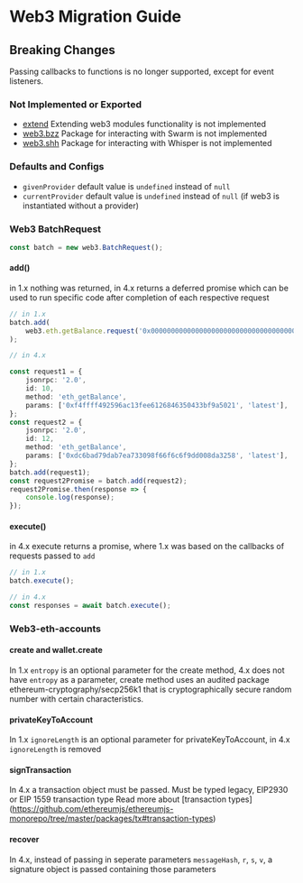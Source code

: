 # Web3 Migration Guide

## Breaking Changes

Passing callbacks to functions is no longer supported, except for event listeners.

### Not Implemented or Exported

-   [extend](https://web3js.readthedocs.io/en/v1.7.3/web3.html#extend) Extending web3 modules functionality is not implemented
-   [web3.bzz](https://web3js.readthedocs.io/en/v1.7.3/web3-bzz.html) Package for interacting with Swarm is not implemented
-   [web3.shh](https://web3js.readthedocs.io/en/v1.7.3/web3-shh.html) Package for interacting with Whisper is not implemented

### Defaults and Configs

-   `givenProvider` default value is `undefined` instead of `null`
-   `currentProvider` default value is `undefined` instead of `null` (if web3 is instantiated without a provider)

### Web3 BatchRequest

```ts
const batch = new web3.BatchRequest();
```

#### add()

in 1.x nothing was returned, in 4.x returns a deferred promise which can be used to run specific code after completion of each respective request

```ts
// in 1.x
batch.add(
	web3.eth.getBalance.request('0x0000000000000000000000000000000000000000', 'latest', callback),
);

// in 4.x

const request1 = {
	jsonrpc: '2.0',
	id: 10,
	method: 'eth_getBalance',
	params: ['0xf4ffff492596ac13fee6126846350433bf9a5021', 'latest'],
};
const request2 = {
	jsonrpc: '2.0',
	id: 12,
	method: 'eth_getBalance',
	params: ['0xdc6bad79dab7ea733098f66f6c6f9dd008da3258', 'latest'],
};
batch.add(request1);
const request2Promise = batch.add(request2);
request2Promise.then(response => {
	console.log(response);
});
```

#### execute()

in 4.x execute returns a promise, where 1.x was based on the callbacks of requests passed to `add`

```ts
// in 1.x
batch.execute();

// in 4.x
const responses = await batch.execute();
```

### Web3-eth-accounts

#### create and wallet.create

In 1.x `entropy` is an optional parameter for the create method, 4.x does not have `entropy` as a parameter, create method uses an audited package ethereum-cryptography/secp256k1 that is cryptographically secure random number with certain characteristics.

#### privateKeyToAccount

In 1.x `ignoreLength` is an optional parameter for privateKeyToAccount, in 4.x `ignoreLength` is removed

#### signTransaction

In 4.x a transaction object must be passed. Must be typed legacy, EIP2930 or EIP 1559 transaction type Read more about [transaction types] (https://github.com/ethereumjs/ethereumjs-monorepo/tree/master/packages/tx#transaction-types)

#### recover

In 4.x, instead of passing in seperate parameters `messageHash`, `r`, `s`, `v`, a signature object is passed containing those parameters
